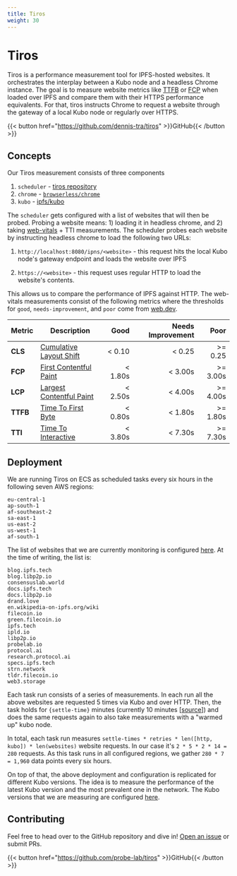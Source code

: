 ```yaml
---
title: Tiros
weight: 30
---
```


# Tiros

Tiros is a performance measurement tool for IPFS-hosted websites. It orchestrates the interplay between
a Kubo node and a headless Chrome instance. The goal is to measure website
metrics like [TTFB](https://web.dev/ttfb) or [FCP](https://web.dev/fcp) when loaded over IPFS and compare them with their HTTPS performance equivalents. For that, tiros instructs Chrome to request a website through the gateway of a local Kubo node or regularly over HTTPS.

{{< button href="https://github.com/dennis-tra/tiros" >}}GitHub{{< /button >}}

## Concepts

Our Tiros measurement consists of three components

1. `scheduler` - [tiros repository](https://github.com/probe-lab/tiros)
2. `chrome` - [`browserless/chrome`](https://github.com/browserless/chrome)
3. `kubo` - [ipfs/kubo](https://hub.docker.com/r/ipfs/kubo/)

The `scheduler` gets configured with a list of websites that will then be probed. Probing a website means: 1) loading it in headless chrome, and 2) taking [web-vitals](https://web.dev/vitals/) + TTI measurements. The scheduler probes each website by instructing headless chrome to load the following two URLs:

1. `http://localhost:8080/ipns/<website>` - this request hits the local Kubo node's gateway endpoint and loads the website over IPFS

2. `https://<website>` - this request uses regular HTTP to load the website's contents.

This allows us to compare the performance of IPFS against HTTP. The web-vitals measurements consist of the following metrics where the thresholds for `good`, `needs-improvement`, and `poor` come from [web.dev](https://web.dev).

| Metric   | Description                                                                                 |    Good | Needs Improvement |     Poor |
| -------- | ------------------------------------------------------------------------------------------- |--------:|------------------:|---------:|
| **CLS**  | [Cumulative Layout Shift](https://web.dev/cls/)                                             |  < 0.10 |            < 0.25 |  >= 0.25 |
| **FCP**  | [First Contentful Paint](https://web.dev/fcp/)                                              | < 1.80s |           < 3.00s | >= 3.00s |
| **LCP**  | [Largest Contentful Paint](https://web.dev/lcp/)                                            | < 2.50s |           < 4.00s | >= 4.00s |
| **TTFB** | [Time To First Byte](https://web.dev/ttfb/)                                                 | < 0.80s |           < 1.80s | >= 1.80s |
| **TTI**  | [Time To Interactive](https://developer.chrome.com/docs/lighthouse/performance/interactive) | < 3.80s |           < 7.30s | >= 7.30s |

## Deployment

We are running Tiros on ECS as scheduled tasks every six hours in the following
seven AWS regions:

```
eu-central-1
ap-south-1
af-southeast-2
sa-east-1
us-east-2
us-west-1
af-south-1
```

The list of websites that we are currently monitoring is configured [here](https://github.com/probe-lab/probelab-infra/blob/main/aws/tf/modules/tiros/_variables.tf#L49). At the time of writing, the list is:

```
blog.ipfs.tech
blog.libp2p.io
consensuslab.world
docs.ipfs.tech
docs.libp2p.io
drand.love
en.wikipedia-on-ipfs.org/wiki
filecoin.io
green.filecoin.io
ipfs.tech
ipld.io
libp2p.io
probelab.io
protocol.ai
research.protocol.ai
specs.ipfs.tech
strn.network
tldr.filecoin.io
web3.storage
```

Each task run consists of a series of measurements. In each run all the above websites are requested 5 times via Kubo and over HTTP. Then, the task holds for `{settle-time}` minutes (currently 10 minutes [[source](https://github.com/protocol/probelab-infra/blob/1d1867e41cc0a58d641f6edb28ccdf9660f5bdca/aws/tf/tiros.tf#L4)]) and does the same requests again to also take measurements with a "warmed up" kubo node.

In total, each task run measures `settle-times * retries * len([http, kubo]) * len(websites)` website requests. In our case it's `2 * 5 * 2 * 14 = 280` requests. As this task runs in all configured regions, we gather `280 * 7 = 1,960` data points every six hours.

On top of that, the above deployment and configuration is replicated for different Kubo versions. The idea is to measure the performance of the latest Kubo version and the most prevalent one in the network. The Kubo versions that we are measuring are configured [here](https://github.com/protocol/probelab-infra/blob/1d1867e41cc0a58d641f6edb28ccdf9660f5bdca/aws/tf/tiros.tf#L3).

## Contributing

Feel free to head over to the GitHub repository and dive in! [Open an issue](https://github.com/probe-lab/tiros/issues/new) or submit PRs.

{{< button href="https://github.com/probe-lab/tiros" >}}GitHub{{< /button >}}
